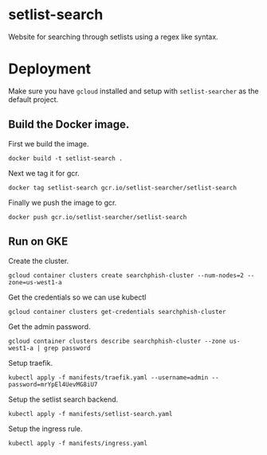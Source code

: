 # setlist-search
Website for searching through setlists using a regex like syntax.

# Deployment

Make sure you have `gcloud` installed and setup with `setlist-searcher` as the
default project.

## Build the Docker image.

First we build the image.

`docker build -t setlist-search .`

Next we tag it for gcr.

`docker tag setlist-search gcr.io/setlist-searcher/setlist-search`

Finally we push the image to gcr.

`docker push gcr.io/setlist-searcher/setlist-search`

## Run on GKE

Create the cluster.

`gcloud container clusters create searchphish-cluster --num-nodes=2 --zone=us-west1-a`

Get the credentials so we can use kubectl

`gcloud container clusters get-credentials searchphish-cluster`

Get the admin password.

`gcloud container clusters describe searchphish-cluster --zone us-west1-a | grep password`

Setup traefik.

`kubectl apply -f manifests/traefik.yaml --username=admin --password=mrYpEl4UevMG8iU7`

Setup the setlist search backend.

`kubectl apply -f manifests/setlist-search.yaml`

Setup the ingress rule.

`kubectl apply -f manifests/ingress.yaml`
